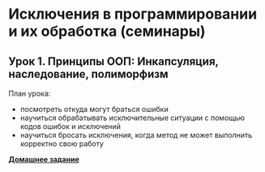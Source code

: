 # Исключения в программировании и их обработка (семинары)

## Урок 1. Принципы ООП: Инкапсуляция, наследование, полиморфизм

План урока:
- посмотреть откуда могут браться ошибки
- научиться обрабатывать исключительные ситуации с помощью кодов ошибок и исключений
- научиться бросать исключения, когда метод не может выполнить корректно свою работу

**[Домашнее задание](https://github.com/ivvi04/JavaException/tree/master/src/main/java/ru/lakeevda/lesson1)**